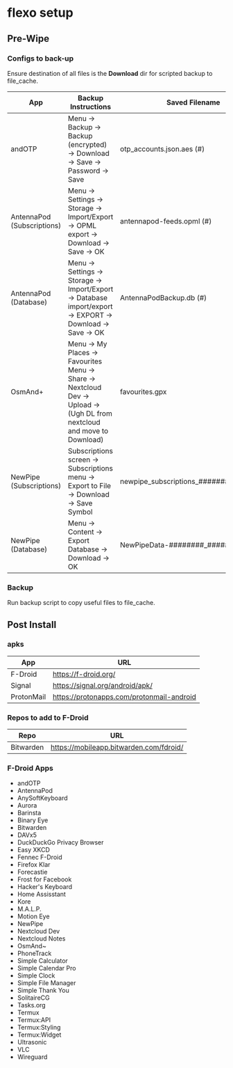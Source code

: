 # flexo setup

## Pre-Wipe

### Configs to back-up
Ensure destination of all files is the __Download__ dir for scripted backup to file\_cache.

|App				|Backup Instructions														|Saved Filename					|
|-------------------------------|-------------------------------------------------------------------------------------------------------------------------------|-----------------------------------------------|
|andOTP				|Menu -> Backup -> Backup (encrypted) -> Download -> Save -> Password -> Save							|otp\_accounts.json.aes (#)			|
|AntennaPod (Subscriptions)	|Menu -> Settings -> Storage -> Import/Export -> OPML export -> Download -> Save -> OK						|antennapod-feeds.opml (#)			|
|AntennaPod (Database)		|Menu -> Settings -> Storage -> Import/Export -> Database import/export -> EXPORT -> Download -> Save -> OK			|AntennaPodBackup.db (#)			|
|OsmAnd+			|Menu -> My Places -> Favourites Menu -> Share -> Nextcloud Dev -> Upload -> (Ugh DL from nextcloud and move to Download)	|favourites.gpx					|
|NewPipe (Subscriptions)	|Subscriptions screen -> Subscriptions menu -> Export to File -> Download -> Save Symbol					|newpipe\_subscriptions\_############.json	|
|NewPipe (Database)		|Menu -> Content -> Export Database -> Download -> OK										|NewPipeData-########\_######.zip		|

### Backup
Run backup script to copy useful files to file\_cache.

##  Post Install

### apks
|App		|URL						|
|---------------|-----------------------------------------------|
|F-Droid	|https://f-droid.org/				|
|Signal		|https://signal.org/android/apk/		|
|ProtonMail	|https://protonapps.com/protonmail-android	|

### Repos to add to F-Droid
|Repo		|URL						|
|---------------|-----------------------------------------------|
|Bitwarden	|https://mobileapp.bitwarden.com/fdroid/	|

### F-Droid Apps
- andOTP
- AntennaPod
- AnySoftKeyboard
- Aurora
- Barinsta
- Binary Eye
- Bitwarden
- DAVx5
- DuckDuckGo Privacy Browser
- Easy XKCD
- Fennec F-Droid
- Firefox Klar
- Forecastie
- Frost for Facebook
- Hacker's Keyboard
- Home Assisstant
- Kore
- M.A.L.P.
- Motion Eye
- NewPipe
- Nextcloud Dev
- Nextcloud Notes
- OsmAnd~
- PhoneTrack
- Simple Calculator
- Simple Calendar Pro
- Simple Clock
- Simple File Manager
- Simple Thank You
- SolitaireCG
- Tasks.org
- Termux
- Termux:API
- Termux:Styling
- Termux:Widget
- Ultrasonic
- VLC
- Wireguard
